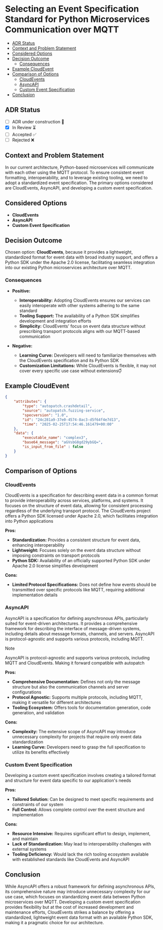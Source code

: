 # Selecting an Event Specification Standard for Python Microservices Communication over MQTT <!-- omit in toc -->
- [ADR Status](#adr-status)
- [Context and Problem Statement](#context-and-problem-statement)
- [Considered Options](#considered-options)
- [Decision Outcome](#decision-outcome)
  - [Consequences](#consequences)
- [Example CloudEvent](#example-cloudevent)
- [Comparison of Options](#comparison-of-options)
  - [CloudEvents](#cloudevents)
  - [AsyncAPI](#asyncapi)
  - [Custom Event Specification](#custom-event-specification)
- [Conclusion](#conclusion)

## ADR Status
- [ ] ADR under construction 🚧
- [x] In Review ⏳
- [ ] Accepted ✅
- [ ] Rejected ❌

## Context and Problem Statement
In our current architecture, Python-based microservices will communicate with each other using the MQTT protocol. To ensure consistent event formatting, interoperability, and to leverage existing tooling, we need to adopt a standardized event specification. The primary options considered are CloudEvents, AsyncAPI, and developing a custom event specification.

## Considered Options

* **CloudEvents**
* **AsyncAPI**
* **Custom Event Specification**

## Decision Outcome

Chosen option: **CloudEvents**, because it provides a lightweight, standardized format for event data with broad industry support, and offers a Python SDK under the Apache 2.0 license, facilitating seamless integration into our existing Python microservices architecture over MQTT.

### Consequences

* **Positive:**
  - **Interoperability:** Adopting CloudEvents ensures our services can easily interoperate with other systems adhering to the same standard
  - **Tooling Support:** The availability of a Python SDK simplifies development and integration efforts
  - **Simplicity:** CloudEvents' focus on event data structure without prescribing transport protocols aligns with our MQTT-based communication

* **Negative:**
  - **Learning Curve:** Developers will need to familiarize themselves with the CloudEvents specification and its Python SDK
  - **Customization Limitations:** While CloudEvents is flexible, it may not cover every specific use case without extensions

## Example CloudEvent

```json
{
    "attributes": {
        "type": "autopatch.crashdetail",
        "source": "autopatch.fuzzing-service",
        "specversion": "1.0",
        "id": "24c281a9-37e0-4574-8ac3-d5f64f4e7d13",
        "time": "2025-02-25T17:54:46.161479+00:00"
    },
    "data": {
        "executable_name": "complex3",
        "base64_message": "aGVsbG8gd29ybGQ=",
        "is_input_from_file" : false
    }
}
```

## Comparison of Options

### CloudEvents
CloudEvents is a specification for describing event data in a common format to provide interoperability across services, platforms, and systems. It focuses on the structure of event data, allowing for consistent processing regardless of the underlying transport protocol. The CloudEvents project offers a Python SDK licensed under Apache 2.0, which facilitates integration into Python applications

**Pros:**
- **Standardization:** Provides a consistent structure for event data, enhancing interoperability
- **Lightweight:** Focuses solely on the event data structure without imposing constraints on transport protocols
- **Python SDK:** Availability of an officially supported Python SDK under Apache 2.0 license simplifies development

**Cons:**
- **Limited Protocol Specifications:** Does not define how events should be transmitted over specific protocols like MQTT, requiring additional implementation details

### AsyncAPI
AsyncAPI is a specification for defining asynchronous APIs, particularly suited for event-driven architectures. It provides a comprehensive framework for describing the interface of message-driven systems, including details about message formats, channels, and servers. AsyncAPI is protocol-agnostic and supports various protocols, including MQTT.

> [!NOTE]  
> AsyncAPI is protocol-agnostic and supports various protocols, including MQTT and CloudEvents.  Making it forward compatible with autopatch

**Pros:**
- **Comprehensive Documentation:** Defines not only the message structure but also the communication channels and server configurations
- **Protocol Agnostic:** Supports multiple protocols, including MQTT, making it versatile for different architectures
- **Tooling Ecosystem:** Offers tools for documentation generation, code generation, and validation

**Cons:**
- **Complexity:** The extensive scope of AsyncAPI may introduce unnecessary complexity for projects that require only event data standardization
- **Learning Curve:** Developers need to grasp the full specification to utilize its benefits effectively

### Custom Event Specification
Developing a custom event specification involves creating a tailored format and structure for event data specific to our application's needs

**Pros:**
- **Tailored Solution:** Can be designed to meet specific requirements and constraints of our system
- **Full Control:** Allows complete control over the event structure and implementation

**Cons:**
- **Resource Intensive:** Requires significant effort to design, implement, and maintain
- **Lack of Standardization:** May lead to interoperability challenges with external systems
- **Tooling Deficiency:** Would lack the rich tooling ecosystem available with established standards like CloudEvents and AsyncAPI

## Conclusion
While AsyncAPI offers a robust framework for defining asynchronous APIs, its comprehensive nature may introduce unnecessary complexity for our use case, which focuses on standardizing event data between Python microservices over MQTT. Developing a custom event specification provides flexibility but at the cost of increased development and maintenance efforts, CloudEvents strikes a balance by offering a standardized, lightweight event data format with an available Python SDK, making it a pragmatic choice for our architecture. 
 
